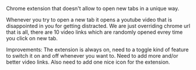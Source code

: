 Chrome extension that doesn't allow to open new tabs in a unique way.

Whenever you try to open a new tab it opens a youtube video that is disappointed in you for getting distracted.
We are just overriding chrome url that is all, there are 10 video links which are randomly opened evrey time you click on new tab.

Improvements:
The extension is always on, need to a toggle kind of feature to switch it on and off whenever you want to.
Need to add more and/or better video links.
Also need to add one nice icon for the extension.